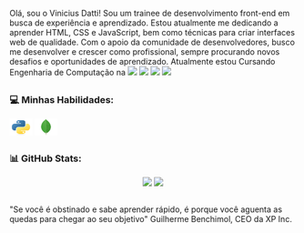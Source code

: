 <p>
  Olá, sou o Vinicius Datti!
  Sou um trainee de desenvolvimento front-end em busca de experiência e aprendizado. Estou atualmente me dedicando a aprender HTML, CSS e JavaScript, bem como técnicas para criar interfaces web de qualidade. Com o apoio da comunidade de desenvolvedores, busco me desenvolver e crescer como profissional, sempre procurando novos desafios e oportunidades de aprendizado.
  Atualmente estou Cursando Engenharia de Computação na <a href="https://www.eep.br/>EEP</a>.
</p>
<p>Conecte-se comigo nas plataformas:</p>
  <a href="https://id-card-theta.vercel.app/"><img src="https://img.shields.io/badge/Web Site-21759B?style=for-the-badge&logo=Wordpress&logoColor=white"></a>
  <a href="><img src="https://img.shields.io/badge/EMail-D14836?style=for-the-badge&logo=gmail&logoColor=white"></a>
  <a href="https://"><img src="https://img.shields.io/badge/LinkedIn-0077B5?style=for-the-badge&logo=linkedin&logoColor=white"></a>
  <a href=""><img src="https://img.shields.io/badge/Instagram-E4405F?style=for-the-badge&logo=instagram&logoColor=white"></a>
  <a href="https://discord.gg/Rafael Drigo#3787"><img src="https://img.shields.io/badge/Discord-7289DA?style=for-the-badge&logo=discord&logoColor=white"></a>
</div>

##

<h3>💻 Minhas Habilidades:</h3>
<div style="display: inline_block">
  <img align="center" alt="Rafa-Python" height="30" width="40" src="https://raw.githubusercontent.com/devicons/devicon/master/icons/python/python-original.svg">
   <img align="center" alt="Rafa-MongoDB" height="30" width="40" src="https://raw.githubusercontent.com/devicons/devicon/master/icons/mongodb/mongodb-original.svg">
</div>
 
##
<h3>📊 GitHub Stats:</h3>
<div align="center">
  <img height="180em" src="https://github-readme-stats.vercel.app/api?username=viniciusdatti&theme=blue-green">
  <img height="180em" src="https://github-readme-stats.vercel.app/api/top-langs/?username=viniciusdatti&theme=blue-green">
</div>

##

<div>
  <p>"Se você é obstinado e sabe aprender rápido, é porque você aguenta as quedas para chegar ao seu objetivo" Guilherme Benchimol, CEO da XP Inc.</p>
</div>
